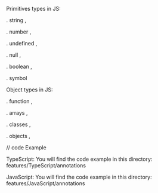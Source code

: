 Primitives types in JS:

. string ,

. number ,

. undefined ,

. null ,

. boolean ,

. symbol

Object types in JS:

. function ,

. arrays ,

. classes ,

. objects ,

// code Example

TypeScript: You will find the code example in this directory:
features/TypeScript/annotations

JavaScript: You will find the code example in this directory:
features/JavaScript/annotations
